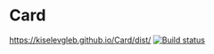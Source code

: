 # Card
https://kiselevgleb.github.io/Card/dist/
[![Build status](https://ci.appveyor.com/api/projects/status/5aooygjnn9npkg0h?svg=true)](https://ci.appveyor.com/project/kiselevgleb/card)
